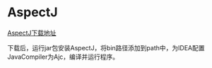 # AspectJ

[AspectJ下载地址](http://www.eclipse.org/aspectj/downloads.php#stable_release)

下载后，运行jar包安装AspectJ，将bin路径添加到path中，为IDEA配置JavaCompiler为Ajc，编译并运行程序。
